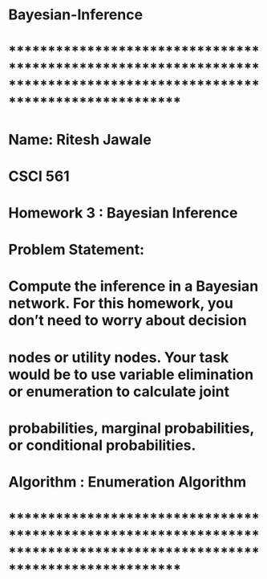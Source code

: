# Bayesian-Inference
# **********************************************************************************************************************
#
# Name: Ritesh Jawale
#
# CSCI 561
#
# Homework 3 : Bayesian Inference
#
# Problem Statement:
#           Compute the inference in a Bayesian network. For this homework, you don’t need to worry about decision
#           nodes or utility nodes. Your task would be to use variable elimination or enumeration to calculate joint
#           probabilities, marginal probabilities, or conditional probabilities.
#
# Algorithm : Enumeration Algorithm 
#
# **********************************************************************************************************************
